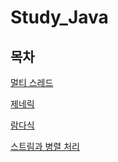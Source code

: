 # Study_Java





## 목차

[멀티 스레드](./docs/%EB%A9%80%ED%8B%B0%20%EC%8A%A4%EB%A0%88%EB%93%9C.md)

[제네릭](./docs/%EC%A0%9C%EB%84%A4%EB%A6%AD.md)

[람다식](./docs/%EB%9E%8C%EB%8B%A4%EC%8B%9D.md)

[스트림과 병렬 처리](./docs/%EC%8A%A4%ED%8A%B8%EB%A6%BC%EA%B3%BC%20%EB%B3%91%EB%A0%AC%20%EC%B2%98%EB%A6%AC.md)